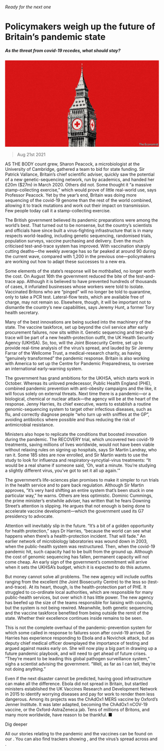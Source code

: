 ###### Ready for the next one

# Policymakers weigh up the future of Britain’s pandemic state 

##### As the threat from covid-19 recedes, what should stay? 

![image](images/20210821_BRD001_0.jpg) 

> Aug 21st 2021 

AS THE BODY count grew, Sharon Peacock, a microbiologist at the University of Cambridge, gathered a team to bid for state funding. Sir Patrick Vallance, Britain’s chief scientific adviser, quickly saw the potential of a new genetic-sequencing network, run by academics, and handed her £20m ($27m) in March 2020. Others did not. Some thought it “a massive stamp-collecting exercise,” which would prove of little real-world use, says Professor Peacock. Yet by the year’s end, Britain was doing more sequencing of the covid-19 genome than the rest of the world combined, allowing it to track mutations and work out their impact on transmission. Few people today call it a stamp-collecting exercise.

The British government believed its pandemic preparations were among the world’s best. That turned out to be nonsense, but the country’s scientists and officials have since built a virus-fighting infrastructure that is in many respects world-leading, including genetic sequencing, randomised trials, population surveys, vaccine purchasing and delivery. Even the much criticised test-and-trace system has improved. With vaccination sharply cutting deaths—the weekly average has so far peaked at around 90 during the current wave, compared with 1,200 in the previous one—policymakers are working out how to adapt these successes to a new era.


Some elements of the state’s response will be mothballed, no longer worth the cost. On August 16th the government reduced the bite of the test-and-trace app. Although it is believed to have prevented hundreds of thousands of cases, it infuriated businesses whose workers were told to isolate. Vaccinated Britons who are “pinged” will no longer be told to quarantine, only to take a PCR test. Lateral-flow tests, which are available free of charge, may not remain so. Elsewhere, though, it will be important not to dismantle the country’s new capabilities, says Jeremy Hunt, a former Tory health secretary.

Many of the best innovations are being sucked into the machinery of the state. The vaccine taskforce, set up beyond the civil service after early procurement failures, now sits within it. Genetic sequencing and test-and-trace will be part of a new health-protection outfit, the UK Health Security Agency (UKHSA). So, too, will the Joint Biosecurity Centre, set up to provide real-time analysis of the virus’s spread, and lauded by Sir Jeremy Farrar of the Wellcome Trust, a medical-research charity, as having “genuinely transformed” the pandemic response. Britain is also working with America to set up the Centre for Pandemic Preparedness, to oversee an international early-warning system.

The government has grand ambitions for the UKHSA, which starts work in October. Whereas its unloved predecessor, Public Health England (PHE), combined pandemic prevention with anti-obesity campaigns and the like, it will focus solely on external threats. Next time there is a pandemic—or a biological, chemical or nuclear attack—the agency will be at the heart of the response. Jenny Harries, its chief executive, wants to establish a routine genomic-sequencing system to target other infectious diseases, such as flu, and correctly diagnose people “who turn up with sniffles at the GP”, avoiding antibiotics where possible and thus reducing the risk of antimicrobial resistance.

Ministers also hope to replicate the conditions that boosted innovation during the pandemic. The RECOVERY trial, which uncovered two covid-19 treatments, saving millions of lives worldwide, would not have been viable without relaxing rules on signing up hospitals, says Sir Martin Landray, who ran it. Some 185 sites are now enrolled, and Sir Martin wants to use the study to look for influenza and respiratory-syncytial-virus treatments: “It would be a real shame if someone said, ‘Oh, wait a minute. You’re studying a slightly different virus, you’ve got to set it all up again.’”

The government’s life-sciences plan promises to make it simpler to run trials in the health service and to pare back regulation. Although Sir Martin approves, “it’s very hard shifting an entire system that’s been stuck in one particular way,” he warns. Others are less optimistic. Dominic Cummings, the prime minister’s erstwhile adviser, has written that he fears Downing Street’s attention is slipping. He argues that not enough is being done to accelerate vaccine development—which the government used its G7 presidency to advocate.

Attention will inevitably slip in the future. “It’s a bit of a golden opportunity for health protection,” says Dr Harries, “because the world can see what happens when there’s a health-protection incident. That will fade.” An earlier network of microbiology laboratories was wound down in 2003, when the public-health system was restructured. Then, when the covid-19 pandemic hit, such capacity had to be built from the ground up. Although the cost of genomic sequencing has fallen, permanent capacity will not come cheap. An early sign of the government’s commitment will arrive when it sets the UKHSA’s budget, which it is expected to do this autumn.

But money cannot solve all problems. The new agency will include outfits ranging from the excellent (the Joint Biosecurity Centre) to the less so (test-and-trace). At its heart, though, is the health-protection part of PHE. It struggled to co-ordinate local authorities, which are responsible for many public-health services, but over which it has little power. The new agency has beefed up the size of the teams responsible for liaising with councils, but the system is not being rewired. Meanwhile, both genetic sequencing and the vaccine taskforce benefited from being outside the remit of the state. Whether their excellence continues inside remains to be seen.

This is not the complete overhaul of the pandemic-prevention system for which some called in response to failures soon after covid-19 arrived. Dr Harries has experience responding to Ebola and a Novichok attack, but as deputy chief medical officer downplayed the importance of testing and argued against masks early on. She will now play a big part in drawing up a future pandemic playbook, and will need to get ahead of future crises. “They’re meant to be leading this global pathogen surveillance system,” sighs a scientist advising the government. “Well, as far as I can tell, they’re not doing anything.”

Even if the next disaster cannot be predicted, having good infrastructure can make all the difference. Ebola did not spread in Britain, but startled ministers established the UK Vaccines Research and Development Network in 2015 to identify worrying diseases and pay for work to render them less dangerous. Among its projects was the ChAdOx1 MERS vaccine by Oxford’s Jenner Institute. It was later adapted, becoming the ChAdOx1 nCOV-19 vaccine, or the Oxford-AstraZeneca jab. Tens of millions of Britons, and many more worldwide, have reason to be thankful. ■

Dig deeper

All our stories relating to the pandemic and the vaccines can be found on our . You can also find trackers showing ,  and the virus’s spread across  and .

